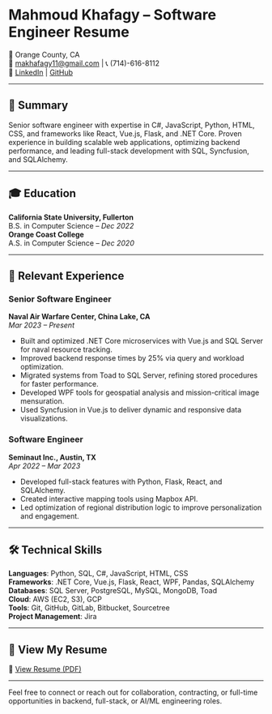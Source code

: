 # Mahmoud Khafagy – Software Engineer Resume

📍 Orange County, CA  
📧 makhafagy11@gmail.com | 📞 (714)-616-8112  
🔗 [LinkedIn](https://www.linkedin.com/in/mahmoud-khafagy-mo/) | [GitHub](https://github.com/Makhafagy)

---

## 🔹 Summary
Senior software engineer with expertise in C#, JavaScript, Python, HTML, CSS, and frameworks like React, Vue.js, Flask, and .NET Core. Proven experience in building scalable web applications, optimizing backend performance, and leading full-stack development with SQL, Syncfusion, and SQLAlchemy.

---

## 🎓 Education
**California State University, Fullerton**  
B.S. in Computer Science – *Dec 2022*  
**Orange Coast College**  
A.S. in Computer Science – *Dec 2020*

---

## 💼 Relevant Experience

### **Senior Software Engineer**  
**Naval Air Warfare Center, China Lake, CA**  
*Mar 2023 – Present*
- Built and optimized .NET Core microservices with Vue.js and SQL Server for naval resource tracking.
- Improved backend response times by 25% via query and workload optimization.
- Migrated systems from Toad to SQL Server, refining stored procedures for faster performance.
- Developed WPF tools for geospatial analysis and mission-critical image mensuration.
- Used Syncfusion in Vue.js to deliver dynamic and responsive data visualizations.

### **Software Engineer**  
**Seminaut Inc., Austin, TX**  
*Apr 2022 – Mar 2023*
- Developed full-stack features with Python, Flask, React, and SQLAlchemy.
- Created interactive mapping tools using Mapbox API.
- Led optimization of regional distribution logic to improve personalization and engagement.

---

## 🛠️ Technical Skills

**Languages**: Python, SQL, C#, JavaScript, HTML, CSS  
**Frameworks**: .NET Core, Vue.js, Flask, React, WPF, Pandas, SQLAlchemy  
**Databases**: SQL Server, PostgreSQL, MySQL, MongoDB, Toad  
**Cloud**: AWS (EC2, S3), GCP  
**Tools**: Git, GitHub, GitLab, Bitbucket, Sourcetree  
**Project Management**: Jira  

---

## 📄 View My Resume
📎 [View Resume (PDF)](Mahmoud_Khafagy_Resume.pdf)

---

Feel free to connect or reach out for collaboration, contracting, or full-time opportunities in backend, full-stack, or AI/ML engineering roles.
